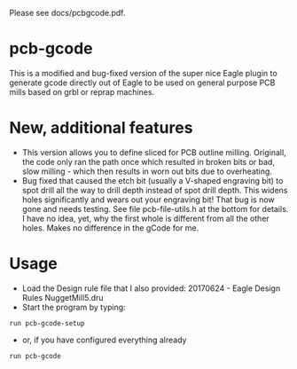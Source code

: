 Please see docs/pcbgcode.pdf.


# pcb-gcode
This is a modified and bug-fixed version of the super nice Eagle plugin to generate gcode directly out of Eagle to be used on general purpose PCB mills based on grbl or reprap machines.

# New, additional features
* This version allows you to define sliced for PCB outline milling. Originall, the code only ran the path once which resulted in broken bits or bad, slow milling - which then results in worn out bits due to overheating.
* Bug fixed that caused the etch bit (usually a V-shaped engraving bit) to spot drill all the way to drill depth instead of spot drill depth. This widens holes significantly and wears out your engraving bit! That bug is now gone and needs testing. See file pcb-file-utils.h at the bottom for details. I have no idea, yet, why the first whole is different from all the other holes. Makes no difference in the gCode for me.

# Usage
* Load the Design rule file that I also provided: 20170624 - Eagle Design Rules NuggetMill5.dru
* Start the program by typing: 
```
run pcb-gcode-setup
```
* or, if you have configured everything already
```
run pcb-gcode
```